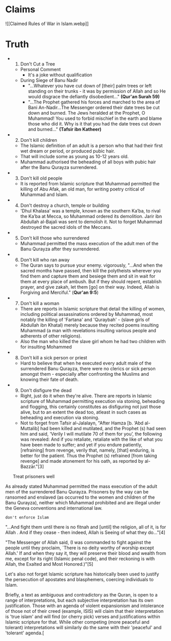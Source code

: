 # Claims
![[Claimed Rules of War in Islam.webp]]

# Truth
- 1. Don't Cut a Tree
	- Personal Comment
		- It's a joke without qualification
	- During Siege of Banu Nadir
		- "...Whatever you have cut down of [their] palm trees or left standing on their trunks - it was by permission of Allah and so He would disgrace the defiantly disobedient..." **(Qur'an Surah 59)**
		- "...The Prophet gathered his forces and marched to the area of Bani An-Nadir...The Messenger ordered their date trees be cut down and burned. The Jews heralded at the Prophet, O Muhammad! You used to forbid mischief in the earth and blame those who did it. Why is it that you had the date trees cut down and burned..." **(Tafsir ibn Katheer)**
- 2. Don't kill children
	- The Islamic definition of an adult is a person who that had their first wet dream or period, or produced pubic hair.
	- That will include some as young as 10-12 years old.
	- Muhammad authorised the beheading of all boys with pubic hair after the Banu Qurayza surrendered.
- 3. Don't kill old people
	- It is reported from Islamic scripture that Muhammad permitted the killing of Abu Afak, an old man, for writing poetry critical of Muhammad and Islam.
- 4. Don't destroy a church, temple or building
	- 'Dhul Khalasa' was a temple, known as the southern Ka’ba, to rival the Ka’ba at Mecca, so Muhammad ordered its demolition. Jarir ibn Abdullah al-Bajali was sent to demolish it. Not to forget Muhammad destroyed the sacred idols of the Meccans.
- 5. Don't kill those who surrendered
	- Muhammad permitted the mass execution of the adult men of the Banu Qurayza after they surrendered.
- 6. Don't kill who ran away
	- The Quran says to pursue your enemy. vigorously, "...And when the sacred months have passed, then kill the polytheists wherever you find them and capture them and besiege them and sit in wait for them at every place of ambush. But if they should repent, establish prayer, and give zakah, let them [go] on their way. Indeed, Allah is Forgiving and Merciful." (**Qur'an 9:5**)
- 7. Don't kill a woman
	- There are reports in Islamic scripture that detail the killing of women, including political assassinations ordered by Muhammad, most notably the killing of 'Fartana' and 'Quraybah' - (slave girls of Abdullah ibn Khatal) merely because they recited poems insulting Muhammad (a man with revelations insulting various people and adherents of other religions).
	- Also the man who killed the slave girl whom he had two children with for insulting Mohammed
- 8. Don't kill a sick person or priest
	- Hard to believe that when he executed every adult male of the surrendered Banu Qurayza, there were no clerics or sick person amongst them - especially after confronting the Muslims and knowing their fate of death.
- 9. Don't disfigure the dead
	- Right, just do it when they're alive. There are reports in Islamic scripture of Muhammad permitting execution via stoning, beheading and flogging, this certainly constitutes as disfiguring not just those alive, but to an extent the dead too, atleast in such cases as beheading and execution via stoning.
	- Not to forget from Tafsir al-Jalalayn, "After Hamza [b. ‘Abd al-Muttalib] had been killed and mutilated, and the Prophet (s) had seen him and said, ‘Verily I will mutilate 70 of them for you’, the following was revealed: And if you retaliate, retaliate with the like of what you have been made to suffer; and yet if you endure patiently, [refraining] from revenge, verily that, namely, [that] enduring, is better for the patient. Thus the Prophet (s) refrained [from taking revenge] and made atonement for his oath, as reported by al-Bazzār."[3]

    Treat prisoners well

As already stated Muhammad permitted the mass execution of the adult men of the surrendered Banu Qurayza. Prisoners by the way can be ransomed and enslaved (as occurred to the women and children of the Banu Qurayza), neither which Muhammad prohibited and are illegal under the Geneva conventions and international law.

    don't enforce Islam

"...And fight them until there is no fitnah and [until] the religion, all of it, is for Allah . And if they cease - then indeed, Allah is Seeing of what they do..."[4]

"The Messenger of Allah said, (I was commanded to fight against the people until they proclaim, `There is no deity worthy of worship except Allah.' If and when they say it, they will preserve their blood and wealth from me, except for its right (Islamic penal code), and their reckoning is with Allah, the Exalted and Most Honored.)"[5]

Let's also not forget Islamic scripture has historically been used to justify the persecution of apostates and blasphemers, coercing individuals to Islam.

Briefly, a text as ambiguous and contradictory as the Quran, is open to a range of interpretations, but each subjective interpretation has its own justification. Those with an agenda of violent expansionism and intolerance of those not of their creed (example, ISIS) will claim that their interpretation is 'true islam' and will find (or cherry pick) verses and justifications within Islamic scripture for that. While other competing (more peaceful and tolerant) interpretations will similarly do the same with their 'peaceful' and 'tolerant' agenda.[